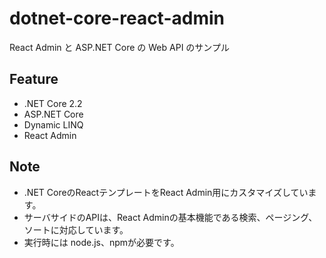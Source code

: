 # dotnet-core-react-admin
React Admin と ASP.NET Core の Web API のサンプル

## Feature
- .NET Core 2.2
- ASP.NET Core
- Dynamic LINQ
- React Admin

## Note
- .NET CoreのReactテンプレートをReact Admin用にカスタマイズしています。
- サーバサイドのAPIは、React Adminの基本機能である検索、ページング、ソートに対応しています。
- 実行時には node.js、npmが必要です。
